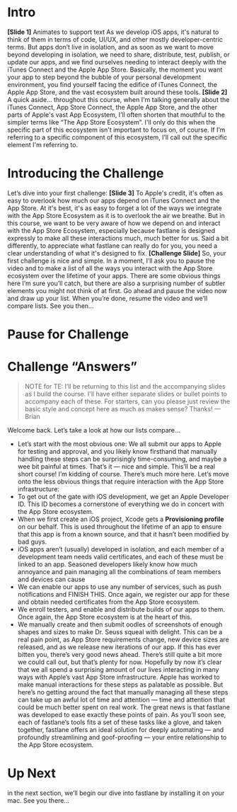 # Intro
**[Slide 1]** Animates to support text
As we develop iOS apps, it's natural to think of them in terms of code, UI/UX, and other mostly developer-centric terms.
But apps don’t live in isolation, and as soon as we want to move beyond developing in isolation, we need to share, distribute, test, publish, or update our apps, and we find ourselves needing to interact deeply with the iTunes Connect and the Apple App Store. Basically, the moment you want your app to step beyond the bubble of your personal development environment, you find yourself facing the edifice of iTunes Connect, the Apple App Store, and the vast ecosystem built around these tools. 
**[Slide 2]**
A quick aside… throughout this course, when I'm talking generally about the  iTunes Connect, App Store Connect, the Apple App Store, and the other parts of Apple's vast App Ecosystem, I’ll often shorten that mouthful to the simpler terms like “The App Store Ecosystem”. I'll only do this when the specific part of this ecosystem isn't important to focus on, of course. If I’m referring to a specific component of this ecosystem, I’ll call out the specific element I'm referring to.
<!-- Self: Improve this. iTunesConnect became App Store Connect, and App Store Connect is a suite of tools. -->
# Introducing the Challenge
Let’s dive into your first challenge:
**[Slide 3]**
To Apple's credit, it's often as easy to overlook how much our apps depend on iTunes Connect and the App Store. At it's best, it's as easy to forget a lot of the ways we integrate with the App Store Ecosystem as it is to overlook the air we breathe.
But in this course, we want to be very aware of how we depend on and interact with the App Store Ecosystem, especially because fastlane is designed expressly to make all these interactions much, much better for us. Said a bit differently, to appreciate what fastlane can really do for you, you need a clear understanding of what it's designed to fix.
**[Challenge Slide]**
So, your first challenge is nice and simple. In a moment, I’ll ask you to pause the video and to make a list of all the ways you interact with the App Store ecosystem over the lifetime of your apps. There are some obvious things here I’m sure you’ll catch, but there are also a surprising number of subtler elements you might not think of at first. 
Go ahead and pause the video now and draw up your list. When you’re done, resume the video and we’ll compare lists. See you then…
# Pause for Challenge
# Challenge “Answers”
> NOTE for TE: I’ll be returning to this list and the accompanying slides as I build the course. I'll have either separate slides or bullet points to accompany each of these. For starters, can you please just review the basic style and concept here as much as makes sense? Thanks! — Brian
<!-- Self: Consider grounding this out in XCode Help [online's overview](https://help.apple.com/xcode/mac/10.1/#/dev3a05256b8). The skeleton overview might be a really nice way to both order all these items and give visual backup to each of the points called out here… -->
Welcome back. Let’s take a look at how our lists compare…
- Let’s start with the most obvious one: We all submit our apps to Apple for testing and approval, and you likely know firsthand that manually handling these steps can be surprisingly time-consuming, and maybe a wee bit painful at times.
That’s it — nice and simple. This’ll be a real short course! I’m kidding of course. There’s much more here. Let’s move onto the less obvious things that require interaction with the App Store infrastructure:
- To get out of the gate with iOS development, we get an Apple Developer ID. This ID becomes a cornerstone of everything we do in concert with the App Store ecosystem.
- When we first create an iOS project, Xcode gets a **Provisioning profile** on our behalf. This is used throughout the lifetime of an app to ensure that this app is from a known source, and that it hasn’t been modified by bad guys. 
- iOS apps aren’t (usually) developed in isolation, and each member of a development team needs valid certificates, and each of these must be linked to an app. Seasoned developers likely know how much annoyance and pain managing all the combinations of team members and devices can cause
- We can enable our apps to use any number of services, such as push notifications and FINISH THIS. Once again, we register our app for these and obtain needed certificates from the App Store ecosystem.
- We enroll testers, and enable and distribute builds of our apps to them. Once again, the App Store ecosystem is at the heart of this.
- We manually create and then submit oodles of screenshots of enough shapes and sizes to make Dr. Seuss squeal with delight. This can be a real pain point, as App Store requirements change, new device sizes are released, and as we release new iterations of our app. If this has ever bitten you, there’s very good news ahead.
There’s still quite a bit more we could call out, but that’s plenty for now. Hopefully by now it’s clear that we all spend a surprising amount of our lives interacting in many ways with Apple’s vast App Store infrastructure. Apple has worked to make manual interactions for these steps as palatable as possible. But here’s no getting around the fact that manually managing all these steps can take up an awful lot of time and attention — time and attention that could be much better spent on real work.
The great news is that fastlane was developed to ease exactly these points of pain. As you’ll soon see, each of fastlane’s tools fits a set of these tasks like a glove, and taken together, fastlane offers an ideal solution for deeply automating — and profoundly streamlining and goof-proofing — your entire relationship to the App Store ecosystem.
<!-- Show off fastlane.tools/action/ here? This would be a great way to ground all this out in fastlane itself and tie things together nicely -->
# Up Next
in the next section, we’ll begin our dive into fastlane by installing it on your mac. See you there…